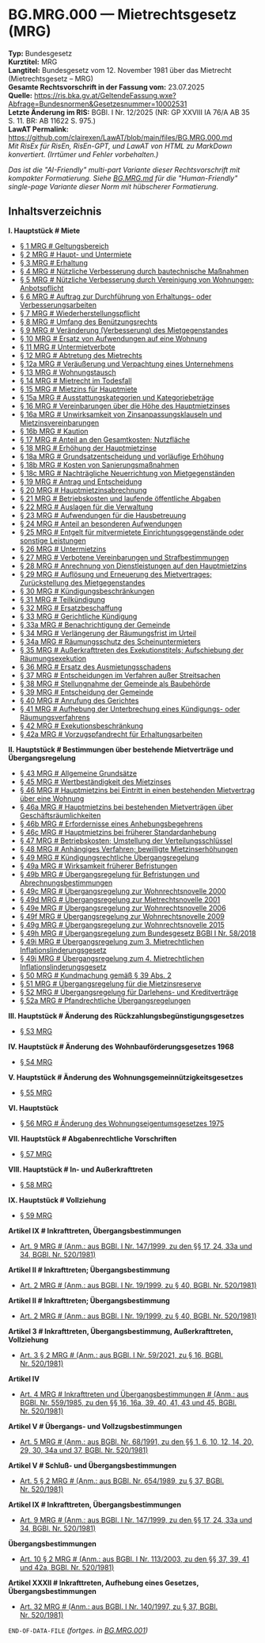 # BG.MRG.000 — Mietrechtsgesetz (MRG)
**Typ:** Bundesgesetz  
**Kurztitel:** MRG  
**Langtitel:** Bundesgesetz vom 12. November 1981 über das Mietrecht (Mietrechtsgesetz – MRG)  
**Gesamte Rechtsvorschrift in der Fassung vom:** 23.07.2025  
**Quelle:** https://ris.bka.gv.at/GeltendeFassung.wxe?Abfrage=Bundesnormen&Gesetzesnummer=10002531  
**Letzte Änderung im RIS:** BGBl. I Nr. 12/2025 (NR: GP XXVIII IA 76/A AB 35 S. 11. BR: AB 11622 S. 975.)  
**LawAT Permalink:** https://github.com/clairexen/LawAT/blob/main/files/BG.MRG.000.md  
*Mit RisEx für RisEn, RisEn-GPT, und LawAT von HTML zu MarkDown konvertiert. (Irrtümer und Fehler vorbehalten.)*

*Das ist die "AI-Friendly" multi-part Variante dieser Rechtsvorschrift mit kompakter Formatierung. Siehe [BG.MRG.md](BG.MRG.md) für die "Human-Friendly" single-page Variante dieser Norm mit hübscherer Formatierung.*

## Inhaltsverzeichnis

**I. Hauptstück # Miete**  
* [§ 1 MRG # Geltungsbereich](BG.MRG.001.md#-1-mrg--geltungsbereich)  
* [§ 2 MRG # Haupt- und Untermiete](BG.MRG.001.md#-2-mrg--haupt--und-untermiete)  
* [§ 3 MRG # Erhaltung](BG.MRG.001.md#-3-mrg--erhaltung)  
* [§ 4 MRG # Nützliche Verbesserung durch bautechnische Maßnahmen](BG.MRG.001.md#-4-mrg--nützliche-verbesserung-durch-bautechnische-maßnahmen)  
* [§ 5 MRG # Nützliche Verbesserung durch Vereinigung von Wohnungen; Anbotspflicht](BG.MRG.001.md#-5-mrg--nützliche-verbesserung-durch-vereinigung-von-wohnungen-anbotspflicht)  
* [§ 6 MRG # Auftrag zur Durchführung von Erhaltungs- oder Verbesserungsarbeiten](BG.MRG.001.md#-6-mrg--auftrag-zur-durchführung-von-erhaltungs--oder-verbesserungsarbeiten)  
* [§ 7 MRG # Wiederherstellungspflicht](BG.MRG.001.md#-7-mrg--wiederherstellungspflicht)  
* [§ 8 MRG # Umfang des Benützungsrechts](BG.MRG.001.md#-8-mrg--umfang-des-benützungsrechts)  
* [§ 9 MRG # Veränderung (Verbesserung) des Mietgegenstandes](BG.MRG.001.md#-9-mrg--veränderung-verbesserung-des-mietgegenstandes)  
* [§ 10 MRG # Ersatz von Aufwendungen auf eine Wohnung](BG.MRG.001.md#-10-mrg--ersatz-von-aufwendungen-auf-eine-wohnung)  
* [§ 11 MRG # Untermietverbote](BG.MRG.001.md#-11-mrg--untermietverbote)  
* [§ 12 MRG # Abtretung des Mietrechts](BG.MRG.001.md#-12-mrg--abtretung-des-mietrechts)  
* [§ 12a MRG # Veräußerung und Verpachtung eines Unternehmens](BG.MRG.001.md#-12a-mrg--veräußerung-und-verpachtung-eines-unternehmens)  
* [§ 13 MRG # Wohnungstausch](BG.MRG.001.md#-13-mrg--wohnungstausch)  
* [§ 14 MRG # Mietrecht im Todesfall](BG.MRG.001.md#-14-mrg--mietrecht-im-todesfall)  
* [§ 15 MRG # Mietzins für Hauptmiete](BG.MRG.001.md#-15-mrg--mietzins-für-hauptmiete)  
* [§ 15a MRG # Ausstattungskategorien und Kategoriebeträge](BG.MRG.001.md#-15a-mrg--ausstattungskategorien-und-kategoriebeträge)  
* [§ 16 MRG # Vereinbarungen über die Höhe des Hauptmietzinses](BG.MRG.001.md#-16-mrg--vereinbarungen-über-die-höhe-des-hauptmietzinses)  
* [§ 16a MRG # Unwirksamkeit von Zinsanpassungsklauseln und Mietzinsvereinbarungen](BG.MRG.001.md#-16a-mrg--unwirksamkeit-von-zinsanpassungsklauseln-und-mietzinsvereinbarungen)  
* [§ 16b MRG # Kaution](BG.MRG.001.md#-16b-mrg--kaution)  
* [§ 17 MRG # Anteil an den Gesamtkosten; Nutzfläche](BG.MRG.001.md#-17-mrg--anteil-an-den-gesamtkosten-nutzfläche)  
* [§ 18 MRG # Erhöhung der Hauptmietzinse](BG.MRG.001.md#-18-mrg--erhöhung-der-hauptmietzinse)  
* [§ 18a MRG # Grundsatzentscheidung und vorläufige Erhöhung](BG.MRG.001.md#-18a-mrg--grundsatzentscheidung-und-vorläufige-erhöhung)  
* [§ 18b MRG # Kosten von Sanierungsmaßnahmen](BG.MRG.001.md#-18b-mrg--kosten-von-sanierungsmaßnahmen)  
* [§ 18c MRG # Nachträgliche Neuerrichtung von Mietgegenständen](BG.MRG.001.md#-18c-mrg--nachträgliche-neuerrichtung-von-mietgegenständen)  
* [§ 19 MRG # Antrag und Entscheidung](BG.MRG.001.md#-19-mrg--antrag-und-entscheidung)  
* [§ 20 MRG # Hauptmietzinsabrechnung](BG.MRG.001.md#-20-mrg--hauptmietzinsabrechnung)  
* [§ 21 MRG # Betriebskosten und laufende öffentliche Abgaben](BG.MRG.001.md#-21-mrg--betriebskosten-und-laufende-öffentliche-abgaben)  
* [§ 22 MRG # Auslagen für die Verwaltung](BG.MRG.001.md#-22-mrg--auslagen-für-die-verwaltung)  
* [§ 23 MRG # Aufwendungen für die Hausbetreuung](BG.MRG.001.md#-23-mrg--aufwendungen-für-die-hausbetreuung)  
* [§ 24 MRG # Anteil an besonderen Aufwendungen](BG.MRG.001.md#-24-mrg--anteil-an-besonderen-aufwendungen)  
* [§ 25 MRG # Entgelt für mitvermietete Einrichtungsgegenstände oder sonstige Leistungen](BG.MRG.001.md#-25-mrg--entgelt-für-mitvermietete-einrichtungsgegenstände-oder-sonstige-leistungen)  
* [§ 26 MRG # Untermietzins](BG.MRG.001.md#-26-mrg--untermietzins)  
* [§ 27 MRG # Verbotene Vereinbarungen und Strafbestimmungen](BG.MRG.001.md#-27-mrg--verbotene-vereinbarungen-und-strafbestimmungen)  
* [§ 28 MRG # Anrechnung von Dienstleistungen auf den Hauptmietzins](BG.MRG.001.md#-28-mrg--anrechnung-von-dienstleistungen-auf-den-hauptmietzins)  
* [§ 29 MRG # Auflösung und Erneuerung des Mietvertrages; Zurückstellung des Mietgegenstandes](BG.MRG.001.md#-29-mrg--auflösung-und-erneuerung-des-mietvertrages-zurückstellung-des-mietgegenstandes)  
* [§ 30 MRG # Kündigungsbeschränkungen](BG.MRG.001.md#-30-mrg--kündigungsbeschränkungen)  
* [§ 31 MRG # Teilkündigung](BG.MRG.001.md#-31-mrg--teilkündigung)  
* [§ 32 MRG # Ersatzbeschaffung](BG.MRG.001.md#-32-mrg--ersatzbeschaffung)  
* [§ 33 MRG # Gerichtliche Kündigung](BG.MRG.001.md#-33-mrg--gerichtliche-kündigung)  
* [§ 33a MRG # Benachrichtigung der Gemeinde](BG.MRG.001.md#-33a-mrg--benachrichtigung-der-gemeinde)  
* [§ 34 MRG # Verlängerung der Räumungsfrist im Urteil](BG.MRG.001.md#-34-mrg--verlängerung-der-räumungsfrist-im-urteil)  
* [§ 34a MRG # Räumungsschutz des Scheinuntermieters](BG.MRG.001.md#-34a-mrg--räumungsschutz-des-scheinuntermieters)  
* [§ 35 MRG # Außerkrafttreten des Exekutionstitels; Aufschiebung der Räumungsexekution](BG.MRG.001.md#-35-mrg--außerkrafttreten-des-exekutionstitels-aufschiebung-der-räumungsexekution)  
* [§ 36 MRG # Ersatz des Ausmietungsschadens](BG.MRG.001.md#-36-mrg--ersatz-des-ausmietungsschadens)  
* [§ 37 MRG # Entscheidungen im Verfahren außer Streitsachen](BG.MRG.001.md#-37-mrg--entscheidungen-im-verfahren-außer-streitsachen)  
* [§ 38 MRG # Stellungnahme der Gemeinde als Baubehörde](BG.MRG.001.md#-38-mrg--stellungnahme-der-gemeinde-als-baubehörde)  
* [§ 39 MRG # Entscheidung der Gemeinde](BG.MRG.001.md#-39-mrg--entscheidung-der-gemeinde)  
* [§ 40 MRG # Anrufung des Gerichtes](BG.MRG.001.md#-40-mrg--anrufung-des-gerichtes)  
* [§ 41 MRG # Aufhebung der Unterbrechung eines Kündigungs- oder Räumungsverfahrens](BG.MRG.001.md#-41-mrg--aufhebung-der-unterbrechung-eines-kündigungs--oder-räumungsverfahrens)  
* [§ 42 MRG # Exekutionsbeschränkung](BG.MRG.001.md#-42-mrg--exekutionsbeschränkung)  
* [§ 42a MRG # Vorzugspfandrecht für Erhaltungsarbeiten](BG.MRG.001.md#-42a-mrg--vorzugspfandrecht-für-erhaltungsarbeiten)

**II. Hauptstück # Bestimmungen über bestehende Mietverträge und Übergangsregelung**  
* [§ 43 MRG # Allgemeine Grundsätze](BG.MRG.002.md#-43-mrg--allgemeine-grundsätze)  
* [§ 45 MRG # Wertbeständigkeit des Mietzinses](BG.MRG.002.md#-45-mrg--wertbeständigkeit-des-mietzinses)  
* [§ 46 MRG # Hauptmietzins bei Eintritt in einen bestehenden Mietvertrag über eine Wohnung](BG.MRG.002.md#-46-mrg--hauptmietzins-bei-eintritt-in-einen-bestehenden-mietvertrag-über-eine-wohnung)  
* [§ 46a MRG # Hauptmietzins bei bestehenden Mietverträgen über Geschäftsräumlichkeiten](BG.MRG.002.md#-46a-mrg--hauptmietzins-bei-bestehenden-mietverträgen-über-geschäftsräumlichkeiten)  
* [§ 46b MRG # Erfordernisse eines Anhebungsbegehrens](BG.MRG.002.md#-46b-mrg--erfordernisse-eines-anhebungsbegehrens)  
* [§ 46c MRG # Hauptmietzins bei früherer Standardanhebung](BG.MRG.002.md#-46c-mrg--hauptmietzins-bei-früherer-standardanhebung)  
* [§ 47 MRG # Betriebskosten; Umstellung der Verteilungsschlüssel](BG.MRG.002.md#-47-mrg--betriebskosten-umstellung-der-verteilungsschlüssel)  
* [§ 48 MRG # Anhängiges Verfahren; bewilligte Mietzinserhöhungen](BG.MRG.002.md#-48-mrg--anhängiges-verfahren-bewilligte-mietzinserhöhungen)  
* [§ 49 MRG # Kündigungsrechtliche Übergangsregelung](BG.MRG.002.md#-49-mrg--kündigungsrechtliche-übergangsregelung)  
* [§ 49a MRG # Wirksamkeit früherer Befristungen](BG.MRG.002.md#-49a-mrg--wirksamkeit-früherer-befristungen)  
* [§ 49b MRG # Übergangsregelung für Befristungen und Abrechnungsbestimmungen](BG.MRG.002.md#-49b-mrg--übergangsregelung-für-befristungen-und-abrechnungsbestimmungen)  
* [§ 49c MRG # Übergangsregelung zur Wohnrechtsnovelle 2000](BG.MRG.002.md#-49c-mrg--übergangsregelung-zur-wohnrechtsnovelle-2000)  
* [§ 49d MRG # Übergangsregelung zur Mietrechtsnovelle 2001](BG.MRG.002.md#-49d-mrg--übergangsregelung-zur-mietrechtsnovelle-2001)  
* [§ 49e MRG # Übergangsregelung zur Wohnrechtsnovelle 2006](BG.MRG.002.md#-49e-mrg--übergangsregelung-zur-wohnrechtsnovelle-2006)  
* [§ 49f MRG # Übergangsregelung zur Wohnrechtsnovelle 2009](BG.MRG.002.md#-49f-mrg--übergangsregelung-zur-wohnrechtsnovelle-2009)  
* [§ 49g MRG # Übergangsregelung zur Wohnrechtsnovelle 2015](BG.MRG.002.md#-49g-mrg--übergangsregelung-zur-wohnrechtsnovelle-2015)  
* [§ 49h MRG # Übergangsregelung zum Bundesgesetz BGBl I Nr. 58/2018](BG.MRG.002.md#-49h-mrg--übergangsregelung-zum-bundesgesetz-bgbl-i-nr-582018)  
* [§ 49i MRG # Übergangsregelung zum 3. Mietrechtlichen Inflationslinderungsgesetz](BG.MRG.002.md#-49i-mrg--übergangsregelung-zum-3-mietrechtlichen-inflationslinderungsgesetz)  
* [§ 49j MRG # Übergangsregelung zum 4. Mietrechtlichen Inflationslinderungsgesetz](BG.MRG.002.md#-49j-mrg--übergangsregelung-zum-4-mietrechtlichen-inflationslinderungsgesetz)  
* [§ 50 MRG # Kundmachung gemäß § 39 Abs. 2](BG.MRG.002.md#-50-mrg--kundmachung-gemäß--39-abs-2)  
* [§ 51 MRG # Übergangsregelung für die Mietzinsreserve](BG.MRG.002.md#-51-mrg--übergangsregelung-für-die-mietzinsreserve)  
* [§ 52 MRG # Übergangsregelung für Darlehens- und Kreditverträge](BG.MRG.002.md#-52-mrg--übergangsregelung-für-darlehens--und-kreditverträge)  
* [§ 52a MRG # Pfandrechtliche Übergangsregelungen](BG.MRG.002.md#-52a-mrg--pfandrechtliche-übergangsregelungen)

**III. Hauptstück # Änderung des Rückzahlungsbegünstigungsgesetzes**  
* [§ 53 MRG](BG.MRG.003.md#-53-mrg)

**IV. Hauptstück # Änderung des Wohnbauförderungsgesetzes 1968**  
* [§ 54 MRG](BG.MRG.003.md#-54-mrg)

**V. Hauptstück # Änderung des Wohnungsgemeinnützigkeitsgesetzes**  
* [§ 55 MRG](BG.MRG.003.md#-55-mrg)

**VI. Hauptstück**  
* [§ 56 MRG # Änderung des Wohnungseigentumsgesetzes 1975](BG.MRG.003.md#-56-mrg--änderung-des-wohnungseigentumsgesetzes-1975)

**VII. Hauptstück # Abgabenrechtliche Vorschriften**  
* [§ 57 MRG](BG.MRG.003.md#-57-mrg)

**VIII. Hauptstück # In- und Außerkrafttreten**  
* [§ 58 MRG](BG.MRG.003.md#-58-mrg)

**IX. Hauptstück # Vollziehung**  
* [§ 59 MRG](BG.MRG.003.md#-59-mrg)

**Artikel IX # Inkrafttreten, Übergangsbestimmungen**  
* [Art. 9 MRG # (Anm.: aus BGBl. I Nr. 147/1999, zu den §§ 17, 24, 33a und 34, BGBl. Nr. 520/1981)](BG.MRG.003.md#art-9-mrg--anm-aus-bgbl-i-nr-1471999-zu-den--17-24-33a-und-34-bgbl-nr-5201981)

**Artikel II # Inkrafttreten; Übergangsbestimmung**  
* [Art. 2 MRG # (Anm.: aus BGBl. I Nr. 19/1999, zu § 40, BGBl. Nr. 520/1981)](BG.MRG.003.md#art-2-mrg--anm-aus-bgbl-i-nr-191999-zu--40-bgbl-nr-5201981)

**Artikel II # Inkrafttreten; Übergangsbestimmung**  
* [Art. 2 MRG # (Anm.: aus BGBl. I Nr. 19/1999, zu § 40, BGBl. Nr. 520/1981)](BG.MRG.003.md#art-2-mrg--anm-aus-bgbl-i-nr-191999-zu--40-bgbl-nr-5201981)

**Artikel 3 # Inkrafttreten, Übergangsbestimmung, Außerkrafttreten, Vollziehung**  
* [Art. 3 § 2 MRG # (Anm.: aus BGBl. I Nr. 59/2021, zu § 16, BGBl. Nr. 520/1981)](BG.MRG.003.md#art-3--2-mrg--anm-aus-bgbl-i-nr-592021-zu--16-bgbl-nr-5201981)

**Artikel IV**  
* [Art. 4 MRG # Inkrafttreten und Übergangsbestimmungen # (Anm.: aus BGBl. Nr. 559/1985, zu den §§ 16, 16a, 39, 40, 41, 43 und 45, BGBl. Nr. 520/1981)](BG.MRG.003.md#art-4-mrg--inkrafttreten-und-übergangsbestimmungen--anm-aus-bgbl-nr-5591985-zu-den--16-16a-39-40-41-43-und-45-bgbl-nr-5201981)

**Artikel V # Übergangs- und Vollzugsbestimmungen**  
* [Art. 5 MRG # (Anm.: aus BGBl. Nr. 68/1991, zu den §§ 1, 6, 10, 12, 14, 20, 29, 30, 34a und 37, BGBl. Nr. 520/1981)](BG.MRG.003.md#art-5-mrg--anm-aus-bgbl-nr-681991-zu-den--1-6-10-12-14-20-29-30-34a-und-37-bgbl-nr-5201981)

**Artikel V # Schluß- und Übergangsbestimmungen**  
* [Art. 5 § 2 MRG # (Anm.: aus BGBl. Nr. 654/1989, zu § 37, BGBl. Nr. 520/1981)](BG.MRG.003.md#art-5--2-mrg--anm-aus-bgbl-nr-6541989-zu--37-bgbl-nr-5201981)

**Artikel IX # Inkrafttreten, Übergangsbestimmungen**  
* [Art. 9 MRG # (Anm.: aus BGBl. I Nr. 147/1999, zu den §§ 17, 24, 33a und 34, BGBl. Nr. 520/1981)](BG.MRG.003.md#art-9-mrg--anm-aus-bgbl-i-nr-1471999-zu-den--17-24-33a-und-34-bgbl-nr-5201981)

**Übergangsbestimmungen**  
* [Art. 10 § 2 MRG # (Anm.: aus BGBl. I Nr. 113/2003, zu den §§ 37, 39, 41 und 42a, BGBl. Nr. 520/1981)](BG.MRG.003.md#art-10--2-mrg--anm-aus-bgbl-i-nr-1132003-zu-den--37-39-41-und-42a-bgbl-nr-5201981)

**Artikel XXXII # Inkrafttreten, Aufhebung eines Gesetzes, Übergangsbestimmungen**  
* [Art. 32 MRG # (Anm.: aus BGBl. I Nr. 140/1997, zu § 37, BGBl. Nr. 520/1981)](BG.MRG.003.md#art-32-mrg--anm-aus-bgbl-i-nr-1401997-zu--37-bgbl-nr-5201981)

`END-OF-DATA-FILE` *(fortges. in [BG.MRG.001](BG.MRG.001.md))*
